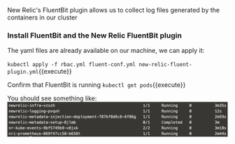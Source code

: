 
New Relic's FluentBit plugin allows us to collect log files generated by the containers in our cluster

### Install FluentBit and the New Relic FluentBit plugin
The yaml files are already available on our machine, we can apply it:

`kubectl apply -f rbac.yml fluent-conf.yml new-relic-fluent-plugin.yml`{{execute}}

Confirm that FluentBit is running
`kubectl get pods`{{execute}}

You should see something like:
![alt text](https://github.com/polfliet/katacoda-scenarios/blob/master/kubernetes/screenshots/fluentbit.png?raw=true "fluentbit")